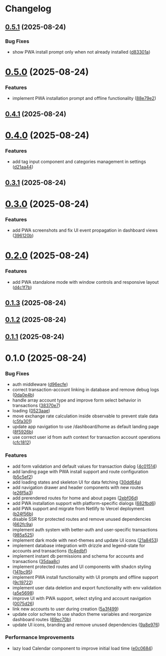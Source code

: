 # Changelog

## [0.5.1](https://github.com/FatahChan/finflow/compare/0.5.0...0.5.1) (2025-08-24)


### Bug Fixes

* show PWA install prompt only when not already installed ([d83301a](https://github.com/FatahChan/finflow/commit/d83301ad4dbe9a2143320e172f47b0f856588346))

# [0.5.0](https://github.com/FatahChan/finflow/compare/0.4.1...0.5.0) (2025-08-24)


### Features

* implement PWA installation prompt and offline functionality ([88e79e2](https://github.com/FatahChan/finflow/commit/88e79e2a4ee97c7f4f2c6e5454622238fb1fa1fc))

## [0.4.1](https://github.com/FatahChan/finflow/compare/0.4.0...0.4.1) (2025-08-24)

# [0.4.0](https://github.com/FatahChan/finflow/compare/0.3.1...0.4.0) (2025-08-24)


### Features

* add tag input component and categories management in settings ([d21aa44](https://github.com/FatahChan/finflow/commit/d21aa447d3c52923162f2865a031d9f2a3600543))

## [0.3.1](https://github.com/FatahChan/finflow/compare/0.3.0...0.3.1) (2025-08-24)

# [0.3.0](https://github.com/FatahChan/finflow/compare/0.2.0...0.3.0) (2025-08-24)


### Features

* add PWA screenshots and fix UI event propagation in dashboard views ([396120b](https://github.com/FatahChan/finflow/commit/396120bc7084fb7a25b074a6d4c662c672e248e0))

# [0.2.0](https://github.com/FatahChan/finflow/compare/0.1.3...0.2.0) (2025-08-24)


### Features

* add PWA standalone mode with window controls and responsive layout ([d4c1f7b](https://github.com/FatahChan/finflow/commit/d4c1f7b7e52aa0dc0689d21a8a202d8c472a0e74))

## [0.1.3](https://github.com/FatahChan/finflow/compare/0.1.2...0.1.3) (2025-08-24)

## [0.1.2](https://github.com/FatahChan/finflow/compare/0.1.0...0.1.2) (2025-08-24)

## [0.1.1](https://github.com/FatahChan/finflow/compare/0.1.0...0.1.1) (2025-08-24)

# 0.1.0 (2025-08-24)


### Bug Fixes

* auth middleware ([d96ecfe](https://github.com/FatahChan/finflow/commit/d96ecfe73b8a74ce64ec4466e9b6c09c979b407a))
* correct transaction-account linking in database and remove debug logs ([0da0e4b](https://github.com/FatahChan/finflow/commit/0da0e4bcffa63ba5fe51a1514425da9e14f548a3))
* handle array account type and improve form select behavior in transactions ([38370e7](https://github.com/FatahChan/finflow/commit/38370e7abe7edae06dcd54ba2916019b413d6085))
* loading ([0523aae](https://github.com/FatahChan/finflow/commit/0523aae25d3734ff2377e50113fc7a9239f350e7))
* move exchange rate calculation inside observable to prevent stale data ([c5fa301](https://github.com/FatahChan/finflow/commit/c5fa3014bd0b35092dbc371f1ed69adb99a60116))
* update app navigation to use /dashboard/home as default landing page ([8f5926b](https://github.com/FatahChan/finflow/commit/8f5926b62f2a94337c3e511f6f63f31ae96dabf0))
* use correct user id from auth context for transaction account operations ([cfc1812](https://github.com/FatahChan/finflow/commit/cfc18127e89dc75ea0d22d8557af8531d90d4d86))


### Features

* add form validation and default values for transaction dialog ([4c01514](https://github.com/FatahChan/finflow/commit/4c0151435bc0735b35a7df8c397fafa8dc36cab2))
* add landing page with PWA install support and route configuration ([b5c5ef2](https://github.com/FatahChan/finflow/commit/b5c5ef245616eaa03f254a7a9a8168e187726d68))
* add loading states and skeleton UI for data fetching ([30dd64a](https://github.com/FatahChan/finflow/commit/30dd64a0b4708a2c9ca21d3fa22701ecab19bcf6))
* add navigation drawer and header components with new routes ([e26f5a3](https://github.com/FatahChan/finflow/commit/e26f5a367173600e5587bc66168559dc36deded8))
* add prerendered routes for home and about pages ([2ebf06d](https://github.com/FatahChan/finflow/commit/2ebf06dfe7cba949dfa12b7356975bfb5a0b6b23))
* add PWA installation support with platform-specific dialogs ([682fbd6](https://github.com/FatahChan/finflow/commit/682fbd637525d5fb45fa9ca0af500417f3c3d733))
* add PWA support and migrate from Netlify to Vercel deployment ([b24f56b](https://github.com/FatahChan/finflow/commit/b24f56bffdf168ec20640c811db8c9adf395e864))
* disable SSR for protected routes and remove unused dependencies ([662fc9a](https://github.com/FatahChan/finflow/commit/662fc9ae713efe5195311eee10f4308ce6492cc5))
* implement auth system with better-auth and user-specific transactions ([985a525](https://github.com/FatahChan/finflow/commit/985a5259dc6c098b31d12436f16021d962032940))
* implement dark mode with next-themes and update UI icons ([21a8453](https://github.com/FatahChan/finflow/commit/21a845301d16f3d4229bba9099a72f8634715849))
* implement database integration with drizzle and legend-state for accounts and transactions ([fc4edbf](https://github.com/FatahChan/finflow/commit/fc4edbf9f93bdc56b58156daa133c31ce4877f07))
* implement instant db permissions and schema for accounts and transactions ([35daa8c](https://github.com/FatahChan/finflow/commit/35daa8c3e3145b88bf59bc24836e2e781246050e))
* implement protected routes and UI components with shadcn styling ([141bc95](https://github.com/FatahChan/finflow/commit/141bc95cdc579fc5ab17f2c912c5e430713ba4b5))
* implement PWA install functionality with UI prompts and offline support ([9c19722](https://github.com/FatahChan/finflow/commit/9c19722f33cb3483ef496c8b7d7298093a17b4e1))
* implement user data deletion and export functionality with env validation ([a5e5698](https://github.com/FatahChan/finflow/commit/a5e5698b92863aa5db73f045049ffea68ced2597))
* improve UI with PWA support, select styling and account navigation ([0075d26](https://github.com/FatahChan/finflow/commit/0075d26611f0db20d248c35ced375ab290d1db8d))
* link new accounts to user during creation ([5a3f499](https://github.com/FatahChan/finflow/commit/5a3f499afab1294b29ef102cbe591421e1644fbd))
* update color scheme to use shadcn theme variables and reorganize dashboard routes ([69ec70b](https://github.com/FatahChan/finflow/commit/69ec70b46818561c534861e16b7c497d5c20267f))
* update UI icons, branding and remove unused dependencies ([9a8e976](https://github.com/FatahChan/finflow/commit/9a8e97620a045dafcb2fc02e0ef4ffe717025086))


### Performance Improvements

* lazy load Calendar component to improve initial load time ([e0c0684](https://github.com/FatahChan/finflow/commit/e0c068460e934b69281606c169878e9ffd01df5d))
